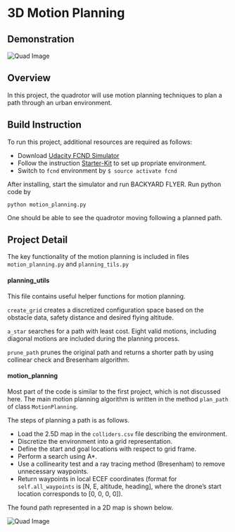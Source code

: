 # 3D Motion Planning
## Demonstration

![Quad Image](./demo/planning.gif)

## Overview

In this project, the quadrotor will use motion planning techniques to plan a path through an urban environment. 

## Build Instruction

To run this project, additional resources are required as follows:

- Download [Udacity FCND Simulator](https://github.com/udacity/FCND-Simulator-Releases/releases)
- Follow the instruction [Starter-Kit](https://github.com/udacity/FCND-Term1-Starter-Kit) to set up propriate environment.
- Switch to `fcnd` environment by `$ source activate fcnd`

After installing, start the simulator and run BACKYARD FLYER. Run python code by

`python motion_planning.py`

One should be able to see the quadrotor moving following a planned path.

## Project Detail

The key functionality of the motion planning is included in files `motion_planning.py` and `planning_tils.py`

#### planning_utils

This file contains useful helper functions for motion planning. 

`create_grid` creates a discretized configuration space based on the obstacle data, safety distance and desired flying altitude.

`a_star` searches for a path with least cost. Eight valid motions, including diagonal motions are included during the planning process.

`prune_path` prunes the original path and returns a shorter path by using collinear check and Bresenham algorithm.

#### motion_planning

Most part of the code is similar to the first project, which is not discussed here. The main motion planning algorithm is written in the method `plan_path` of class `MotionPlanning`.

The steps of planning a path is as follows.

- Load the 2.5D map in the `colliders.csv` file describing the environment.
- Discretize the environment into a grid representation.
- Define the start and goal locations with respect to grid frame. 
- Perform a search using A*. 
- Use a collinearity test and a ray tracing method (Bresenham) to remove unnecessary waypoints.
- Return waypoints in local ECEF coordinates (format for `self.all_waypoints` is [N, E, altitude, heading], where the drone’s start location corresponds to [0, 0, 0, 0]). 

The found path represented in a 2D map is shown below.

![Quad Image](./demo/path.png)